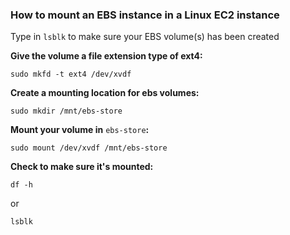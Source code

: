 ### How to mount an EBS instance in a Linux EC2 instance

Type in `lsblk` to make sure your EBS volume(s) has been created 


**Give the volume a file extension type of ext4:**

`sudo mkfd -t ext4 /dev/xvdf`

**Create a mounting location for ebs volumes:**

`sudo mkdir /mnt/ebs-store`

**Mount your volume in** `ebs-store`**:**

`sudo mount /dev/xvdf /mnt/ebs-store`

**Check to make sure it's mounted:**

`df -h`

or

`lsblk`
